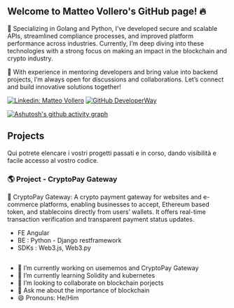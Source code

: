 ## Welcome to Matteo Vollero's GitHub page! 🔥

🔧 Specializing in Golang and Python, I’ve developed secure and scalable APIs, streamlined compliance processes, and improved platform performance across industries. Currently, I’m deep diving into these technologies with a strong focus on making an impact in the blockchain and crypto industry.

💬 With experience in mentoring developers and bring value into backend projects, I’m always open for discussions and collaborations. Let’s connect and build innovative solutions together!

[![Linkedin: Matteo Vollero](https://img.shields.io/badge/-MatteoVollero-blue?style=flat-square&logo=Linkedin&logoColor=white&link=https://www.linkedin.com/company/developerway/)](https://www.linkedin.com/in/matteo-vollero-9a1346200/)
[![GitHub DeveloperWay](https://img.shields.io/github/followers/MatteoVollero?label=follow&style=social)](https://github.com/monkeymatt0)

[![Ashutosh's github activity graph](https://github-readme-activity-graph.vercel.app/graph?username=MatteoVollero&theme=github-compact)](https://github.com/monkeymatt0/github-readme-activity-graph)

## Projects

Qui potrete elencare i vostri progetti passati e in corso, dando visibilità e facile accesso al vostro codice.

### 🌎 Project - CryptoPay Gateway

🚀 CryptoPay Gateway:
A crypto payment gateway for websites and e-commerce platforms, enabling businesses to accept, Ethereum based token, and stablecoins directly from users’ wallets. It offers real-time transaction verification and transparent payment status updates.

- FE Angular
- BE : Python - Django restframework
- SDKs : Web3.js, Web3.py

##

- 🔭 I’m currently working on usememos and CryptoPay Gateway
- 🌱 I’m currently learning Solidity and kubernetes
- 👯 I’m looking to collaborate on blockchain porjects
- 💬 Ask me about the importance of blockchain
- 😄 Pronouns: He/Him
